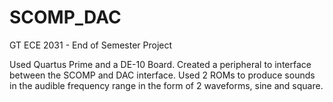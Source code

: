 # SCOMP_DAC
GT ECE 2031 - End of Semester Project

Used Quartus Prime and a DE-10 Board.
Created a peripheral to interface between the SCOMP and DAC interface.
Used 2 ROMs to produce sounds in the audible frequency range in the form of 2 waveforms, sine and square.
